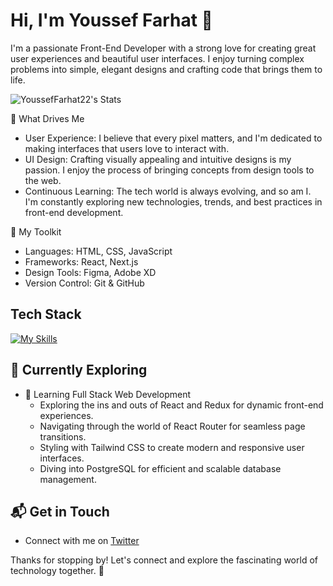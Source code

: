 # Hi, I'm Youssef Farhat 👋

I'm a passionate Front-End Developer with a strong love for creating great user experiences and beautiful user interfaces. I enjoy turning complex problems into simple, elegant designs and crafting code that brings them to life.

![YoussefFarhat22's Stats](https://github-readme-stats.vercel.app/api?YoussefFarhat22=<YoussefFarhat22>&theme=vue-dark&show_icons=true&hide_border=true&count_private=true)

🌟 What Drives Me

- User Experience: I believe that every pixel matters, and I'm dedicated to making interfaces that users love to interact with.
- UI Design: Crafting visually appealing and intuitive designs is my passion. I enjoy the process of bringing concepts from design tools to the web.
- Continuous Learning: The tech world is always evolving, and so am I. I'm constantly exploring new technologies, trends, and best practices in front-end development.


🔧 My Toolkit
- Languages: HTML, CSS, JavaScript
- Frameworks: React, Next.js
- Design Tools: Figma, Adobe XD
- Version Control: Git & GitHub

## Tech Stack
[![My Skills](https://skillicons.dev/icons?i=js,html,css,wasm)](https://skillicons.dev)

## 🌱 Currently Exploring

- 🚀 Learning Full Stack Web Development
  - Exploring the ins and outs of React and Redux for dynamic front-end experiences.
  - Navigating through the world of React Router for seamless page transitions.
  - Styling with Tailwind CSS to create modern and responsive user interfaces.
  - Diving into PostgreSQL for efficient and scalable database management.

## 📬 Get in Touch

- Connect with me on [Twitter]([https://twitter.com/introvertedbot](https://x.com/home?lang=en))

Thanks for stopping by! Let's connect and explore the fascinating world of technology together. 🚀




<!--

Here are some ideas to get you started:

- 🔭 I’m currently working on ...
- 🌱 I’m currently learning ...
- 👯 I’m looking to collaborate on ...
- 🤔 I’m looking for help with ...
- 💬 Ask me about ...
- 📫 How to reach me: ...
- 😄 Pronouns: ...
- ⚡ Fun fact: ...
-->
